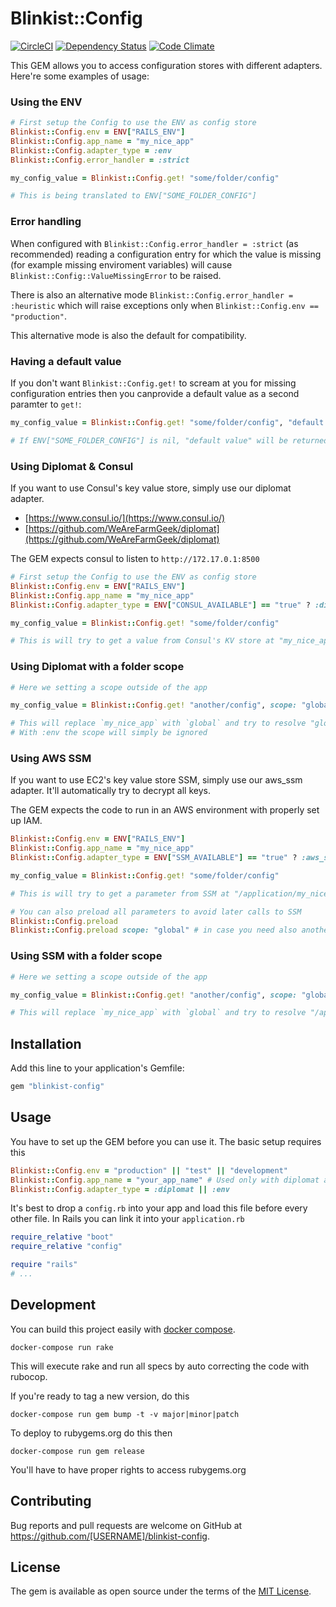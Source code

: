 # Blinkist::Config

[![CircleCI](https://circleci.com/gh/blinkist/blinkist-config.svg?style=shield)](https://circleci.com/gh/blinkist/blinkist-config)
[![Dependency Status](https://www.versioneye.com/user/projects/58abf0e4b4d2a20036950ef0/badge.svg?style=flat-square)](https://www.versioneye.com/user/projects/58abf0e4b4d2a20036950ef0)
[![Code Climate](https://codeclimate.com/github/blinkist/blinkist-config/badges/gpa.svg)](https://codeclimate.com/github/blinkist/blinkist-config)

This GEM allows you to access configuration stores with different adapters. Here're some examples of usage:

### Using the ENV

```ruby
# First setup the Config to use the ENV as config store
Blinkist::Config.env = ENV["RAILS_ENV"]
Blinkist::Config.app_name = "my_nice_app"
Blinkist::Config.adapter_type = :env
Blinkist::Config.error_handler = :strict

my_config_value = Blinkist::Config.get! "some/folder/config"

# This is being translated to ENV["SOME_FOLDER_CONFIG"]
```

### Error handling

When configured with `Blinkist::Config.error_handler = :strict` (as recommended)
reading a configuration entry for which the value is missing 
(for example missing enviroment variables) will cause
`Blinkist::Config::ValueMissingError` to be raised.

There is also an alternative mode `Blinkist::Config.error_handler = :heuristic` which
will raise exceptions only when `Blinkist::Config.env == "production"`.

This alternative mode is also the default for compatibility.

### Having a default value

If you don't want `Blinkist::Config.get!` to scream at you for missing
configuration entries then you canprovide a default value as a second
paramter to `get!`:

```ruby
my_config_value = Blinkist::Config.get! "some/folder/config", "default value"

# If ENV["SOME_FOLDER_CONFIG"] is nil, "default value" will be returned
```

### Using Diplomat & Consul

If you want to use Consul's key value store, simply use our diplomat adapter.

* [https://www.consul.io/](https://www.consul.io/)
* [https://github.com/WeAreFarmGeek/diplomat](https://github.com/WeAreFarmGeek/diplomat)

The GEM expects consul to listen to `http://172.17.0.1:8500`

```ruby
# First setup the Config to use the ENV as config store
Blinkist::Config.env = ENV["RAILS_ENV"]
Blinkist::Config.app_name = "my_nice_app"
Blinkist::Config.adapter_type = ENV["CONSUL_AVAILABLE"] == "true" ? :diplomat : :env

my_config_value = Blinkist::Config.get! "some/folder/config"

# This is will try to get a value from Consul's KV store at "my_nice_app/some/folder/config"
```

### Using Diplomat with a folder scope
```ruby
# Here we setting a scope outside of the app

my_config_value = Blinkist::Config.get! "another/config", scope: "global"

# This will replace `my_nice_app` with `global` and try to resolve "global/another/config"
# With :env the scope will simply be ignored
```

### Using AWS SSM

If you want to use EC2's key value store SSM, simply use our aws_ssm adapter. It'll automatically try to decrypt all keys.

The GEM expects the code to run in an AWS environment with properly set up IAM.

```ruby
Blinkist::Config.env = ENV["RAILS_ENV"]
Blinkist::Config.app_name = "my_nice_app"
Blinkist::Config.adapter_type = ENV["SSM_AVAILABLE"] == "true" ? :aws_ssm : :env

my_config_value = Blinkist::Config.get! "some/folder/config"

# This is will try to get a parameter from SSM at "/application/my_nice_app/some/folder/config"

# You can also preload all parameters to avoid later calls to SSM
Blinkist::Config.preload
Blinkist::Config.preload scope: "global" # in case you need also another scope being preloaded
```

### Using SSM with a folder scope
```ruby
# Here we setting a scope outside of the app

my_config_value = Blinkist::Config.get! "another/config", scope: "global"

# This will replace `my_nice_app` with `global` and try to resolve "/application/global/another/config"
```


## Installation

Add this line to your application's Gemfile:

```ruby
gem "blinkist-config"
```

## Usage

You have to set up the GEM before you can use it. The basic setup requires this

```ruby
Blinkist::Config.env = "production" || "test" || "development"
Blinkist::Config.app_name = "your_app_name" # Used only with diplomat adapter
Blinkist::Config.adapter_type = :diplomat || :env
```

It's best to drop a `config.rb` into your app and load this file before every other file. In Rails you can link it into your `application.rb`

```ruby
require_relative "boot"
require_relative "config"

require "rails"
# ...
```

## Development

You can build this project easily with [docker compose](https://docs.docker.com/compose/).

```
docker-compose run rake
```

This will execute rake and run all specs by auto correcting the code with rubocop.

If you're ready to tag a new version, do this

```
docker-compose run gem bump -t -v major|minor|patch
```

To deploy to rubygems.org do this then

```
docker-compose run gem release
```

You'll have to have proper rights to access rubygems.org

## Contributing

Bug reports and pull requests are welcome on GitHub at https://github.com/[USERNAME]/blinkist-config.


## License

The gem is available as open source under the terms of the [MIT License](http://opensource.org/licenses/MIT).

